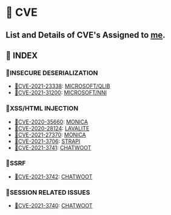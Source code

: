 # 🐛 CVE
**List and Details of CVE's Assigned to [me](https://huntr.dev/users/b3ef/).**
---------------------------------------
## 📇 INDEX 
### 🐛INSECURE DESERIALIZATION
* [🐞CVE-2021-23338](https://nvd.nist.gov/vuln/detail/CVE-2021-23338): [MICROSOFT/QLIB](https://github.com/microsoft/qlib)
* [🐞CVE-2021-31200](https://msrc.microsoft.com/update-guide/vulnerability/CVE-2021-31200): [MICROSOFT/NNI](https://github.com/microsoft/nni)
### 🐛XSS/HTML INJECTION
* [🐞CVE-2020-35660](https://cve.mitre.org/cgi-bin/cvename.cgi?name=CVE-2020-35660):  [MONICA](https://github.com/monicahq/monica)
* [🐞CVE-2020-28124](https://cve.mitre.org/cgi-bin/cvename.cgi?name=2020-28124):  [LAVALITE](https://github.com/LavaLite/cms)
* [🐞CVE-2021-27370](https://cve.mitre.org/cgi-bin/cvename.cgi?name=CVE-2021-27370):  [MONICA](https://github.com/monicahq/monica)
* [🐞CVE-2021-3706](https://huntr.dev/bounties/1625336582858-strapi/strapi/): [STRAPI](https://github.com/strapi/strapi)
* [🐞CVE-2021-3741](https://huntr.dev/bounties/1625474692857-chatwoot/chatwoot/): [CHATWOOT](https://github.com/chatwoot/chatwoot)
### 🐛SSRF
* [🐞CVE-2021-3742](https://huntr.dev/bounties/1625472546121-chatwoot/chatwoot/): [CHATWOOT](https://github.com/chatwoot/chatwoot)
### 🐛SESSION RELATED ISSUES
* [🐞CVE-2021-3740](https://huntr.dev/bounties/1625470476437-chatwoot/chatwoot/): [CHATWOOT](https://github.com/chatwoot/chatwoot)
